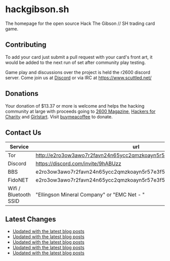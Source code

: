 # hackgibson.sh
The homepage for the open source Hack The Gibson // SH trading card game.


## Contributing

To add your card just submit a pull request with your card's front art, it would be added to the next run of set after community play testing.

Game play and discussions over the project is held the r2600 discord server. Come join us at [Discord](https://discord.com/invite/9hABUzz) or via IRC at https://www.scuttled.net/


## Donations

Your donation of $13.37 or more is welcome and helps the hacking community at large with proceeds going to [2600 Magazine](https://2600.com/), [Hackers for Charity](https://hackersforcharity.org) and [Girlstart](https://girlstart.org).  Visit [buymeacoffee](https://www.buymeacoffee.com/hackgibson.sh) to donate.


## Contact Us

Service | url
-|-
Tor | http://e2ro3ow3awo7r2favn24n65ycc2qmzkoayn5r57e3f56nvjwdcgg32ad.onion
Discord | https://discord.com/invite/9hABUzz
BBS | e2ro3ow3awo7r2favn24n65ycc2qmzkoayn5r57e3f56nvjwdcgg32ad.onion:23
FidoNET | e2ro3ow3awo7r2favn24n65ycc2qmzkoayn5r57e3f56nvjwdcgg32ad.onion:24554
Wifi / Bluetooth SSID | "Ellingson Mineral Company" or "EMC Net - <fidonet address>"

## Latest Changes
<!-- BLOG-POST-LIST:START -->
- [Updated with the latest blog posts](https://github.com/DFW2600/hackgibson.sh/commit/f08448191f2b16fd47e46e259daa09870e35e0c2)
- [Updated with the latest blog posts](https://github.com/DFW2600/hackgibson.sh/commit/cdb722d481cf3ab7ea1d4fe004f2484f049b82e1)
- [Updated with the latest blog posts](https://github.com/DFW2600/hackgibson.sh/commit/301e9b9c95f967b738b140e9fcabec627328dc2b)
- [Updated with the latest blog posts](https://github.com/DFW2600/hackgibson.sh/commit/514cad37dc1d04bdf20a499a103b32ee7f78ebcb)
- [Updated with the latest blog posts](https://github.com/DFW2600/hackgibson.sh/commit/5c75fcd93b74e8fd34b5bb4c265dbf5c4d526755)
<!-- BLOG-POST-LIST:END -->
